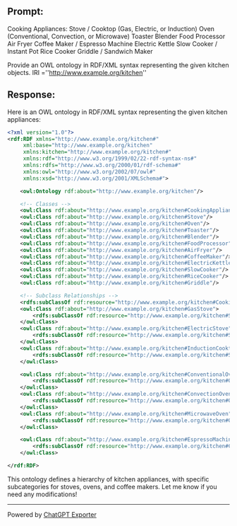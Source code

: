 ## Prompt:
Cooking Appliances:
Stove / Cooktop (Gas, Electric, or Induction)
Oven (Conventional, Convection, or Microwave)
Toaster
Blender
Food Processor
Air Fryer
Coffee Maker / Espresso Machine
Electric Kettle
Slow Cooker / Instant Pot
Rice Cooker
Griddle / Sandwich Maker

Provide an OWL ontology in RDF/XML syntax representing the given kitchen objects. IRI =''http://www.example.org/kitchen''

## Response:
Here is an OWL ontology in RDF/XML syntax representing the given kitchen appliances:

```xml
<?xml version="1.0"?>
<rdf:RDF xmlns="http://www.example.org/kitchen#"
     xml:base="http://www.example.org/kitchen"
     xmlns:kitchen="http://www.example.org/kitchen#"
     xmlns:rdf="http://www.w3.org/1999/02/22-rdf-syntax-ns#"
     xmlns:rdfs="http://www.w3.org/2000/01/rdf-schema#"
     xmlns:owl="http://www.w3.org/2002/07/owl#"
     xmlns:xsd="http://www.w3.org/2001/XMLSchema#">

    <owl:Ontology rdf:about="http://www.example.org/kitchen"/>

    <!-- Classes -->
    <owl:Class rdf:about="http://www.example.org/kitchen#CookingAppliance"/>
    <owl:Class rdf:about="http://www.example.org/kitchen#Stove"/>
    <owl:Class rdf:about="http://www.example.org/kitchen#Oven"/>
    <owl:Class rdf:about="http://www.example.org/kitchen#Toaster"/>
    <owl:Class rdf:about="http://www.example.org/kitchen#Blender"/>
    <owl:Class rdf:about="http://www.example.org/kitchen#FoodProcessor"/>
    <owl:Class rdf:about="http://www.example.org/kitchen#AirFryer"/>
    <owl:Class rdf:about="http://www.example.org/kitchen#CoffeeMaker"/>
    <owl:Class rdf:about="http://www.example.org/kitchen#ElectricKettle"/>
    <owl:Class rdf:about="http://www.example.org/kitchen#SlowCooker"/>
    <owl:Class rdf:about="http://www.example.org/kitchen#RiceCooker"/>
    <owl:Class rdf:about="http://www.example.org/kitchen#Griddle"/>

    <!-- Subclass Relationships -->
    <rdfs:subClassOf rdf:resource="http://www.example.org/kitchen#CookingAppliance"/>
    <owl:Class rdf:about="http://www.example.org/kitchen#GasStove">
        <rdfs:subClassOf rdf:resource="http://www.example.org/kitchen#Stove"/>
    </owl:Class>
    <owl:Class rdf:about="http://www.example.org/kitchen#ElectricStove">
        <rdfs:subClassOf rdf:resource="http://www.example.org/kitchen#Stove"/>
    </owl:Class>
    <owl:Class rdf:about="http://www.example.org/kitchen#InductionCooktop">
        <rdfs:subClassOf rdf:resource="http://www.example.org/kitchen#Stove"/>
    </owl:Class>

    <owl:Class rdf:about="http://www.example.org/kitchen#ConventionalOven">
        <rdfs:subClassOf rdf:resource="http://www.example.org/kitchen#Oven"/>
    </owl:Class>
    <owl:Class rdf:about="http://www.example.org/kitchen#ConvectionOven">
        <rdfs:subClassOf rdf:resource="http://www.example.org/kitchen#Oven"/>
    </owl:Class>
    <owl:Class rdf:about="http://www.example.org/kitchen#MicrowaveOven">
        <rdfs:subClassOf rdf:resource="http://www.example.org/kitchen#Oven"/>
    </owl:Class>

    <owl:Class rdf:about="http://www.example.org/kitchen#EspressoMachine">
        <rdfs:subClassOf rdf:resource="http://www.example.org/kitchen#CoffeeMaker"/>
    </owl:Class>

</rdf:RDF>
```

This ontology defines a hierarchy of kitchen appliances, with specific subcategories for stoves, ovens, and coffee makers. Let me know if you need any modifications!



---
Powered by [ChatGPT Exporter](https://www.chatgptexporter.com)